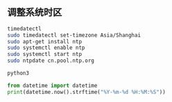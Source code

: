 ## 调整系统时区
```bash
timedatectl
sudo timedatectl set-timezone Asia/Shanghai
sudo apt-get install ntp
sudo systemctl enable ntp
sudo systemctl start ntp
sudo ntpdate cn.pool.ntp.org
```

```bash
python3
```

```python
from datetime import datetime
print(datetime.now().strftime("%Y-%m-%d %H:%M:%S"))

```